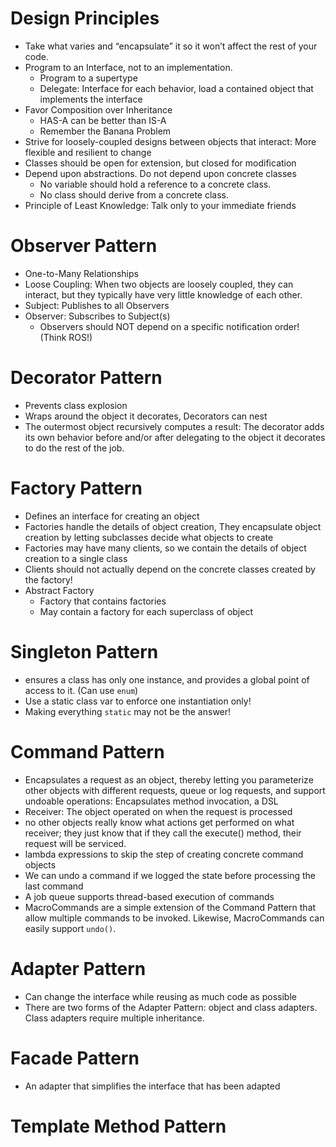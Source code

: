 # Design Principles
* Take what varies and “encapsulate” it so it won’t affect the rest of your code.
* Program to an Interface, not to an implementation.
    - Program to a supertype
    - Delegate: Interface for each behavior, load a contained object that implements the interface
* Favor Composition over Inheritance
    - HAS-A can be better than IS-A
    - Remember the Banana Problem
* Strive for loosely-coupled designs between objects that interact: More flexible and resilient to change
* Classes should be open for extension, but closed for modification
* Depend upon abstractions. Do not depend upon concrete classes
    - No variable should hold a reference to a concrete class.
    - No class should derive from a concrete class.
* Principle of Least Knowledge: Talk only to your immediate friends

# Observer Pattern
* One-to-Many Relationships
* Loose Coupling: When two objects are loosely coupled, they can interact, but they typically have very little knowledge of each other.
* Subject: Publishes to all Observers
* Observer: Subscribes to Subject(s)
    * Observers should NOT depend on a specific notification order! (Think ROS!)

# Decorator Pattern
* Prevents class explosion
* Wraps around the object it decorates, Decorators can nest
* The outermost object recursively computes a result: The decorator adds its own behavior before and/or after delegating to the object it decorates to do the rest of the job.

# Factory Pattern
* Defines an interface for creating an object
* Factories handle the details of object creation, They encapsulate object creation by letting subclasses decide what objects to create
* Factories may have many clients, so we contain the details of object creation to a single class
* Clients should not actually depend on the concrete classes created by the factory!
* Abstract Factory
    - Factory that contains factories
    - May contain a factory for each superclass of object

# Singleton Pattern
* ensures a class has only one instance, and provides a global point of access to it. (Can use `enum`)
* Use a static class var to enforce one instantiation only!
* Making everything `static` may not be the answer!

# Command Pattern
* Encapsulates a request as an object, thereby letting you parameterize other objects with different requests, queue or log requests, and support undoable operations: Encapsulates method invocation, a DSL
* Receiver: The object operated on when the request is processed
* no other objects really know what actions get performed on what receiver; they just know that if they call the execute() method, their request will be serviced.
* lambda expressions to skip the step of creating concrete command objects
* We can undo a command if we logged the state before processing the last command
* A job queue supports thread-based execution of commands
* MacroCommands are a simple extension of the Command Pattern that allow multiple commands to be invoked. Likewise, MacroCommands can easily support `undo()`.

# Adapter Pattern 
* Can change the interface while reusing as much code as possible
* There are two forms of the Adapter Pattern: object and class adapters. Class adapters require multiple inheritance.

# Facade Pattern
* An adapter that simplifies the interface that has been adapted

# Template Method Pattern

